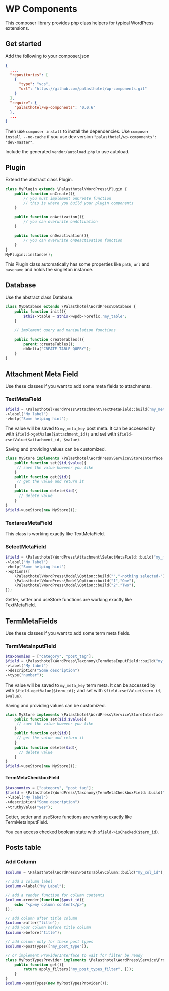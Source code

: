 # WP Components

This composer library provides php class helpers for typical WordPress extensions.

## Get started

Add the following to your composer.json

```json
{
  ...,
  "repositories": [
    {
      "type": "vcs",
      "url": "https://github.com/palasthotel/wp-components.git"
    }
  ],
  "require": {
    "palasthotel/wp-components": "0.0.6"
  },
  ...
}
```

Then use `composer install` to install the dependencies. Use `composer install --no-cache` if you use dev version `"palasthotel/wp-components": "dev-master"`.

Include the generated `vendor/autoload.php` to use autoload.

## Plugin

Extend the abstract class Plugin.

```php
class MyPlugin extends \Palasthotel\WordPress\Plugin {
    public function onCreate(){
        // you must implement onCreate function
        // this is where you build your plugin components
    }
    
    public function onActivation(){
        // you can overwrite onActivation
    }
    
    public function onDeactivation(){
        // you can overwrite onDeactivation function
    }
}
MyPlugin::instance();
```
This Plugin class automatically has some properties like `path`, `url` and `basename` and holds the singleton instance.

## Database

Use the abstract class Database.

```php
class MyDatabase extends \Palasthotel\WordPress\Database {
    public function init(){
        $this->table = $this->wpdb->prefix."my_table";
    }
    
    // implement query and manipulation functions
    
    public function createTables(){
        parent::createTables(); 
        dbDelta("CREATE TABLE QUERY");
    }
}
```

## Attachment Meta Field

Use these classes if you want to add some meta fields to attachments.



### TextMetaField

```php
$field = \Palasthotel\WordPress\Attachment\TextMetaField::build("my_meta_key")
->label("My label")
->help("Some helping hint");
```

The value will be saved to `my_meta_key` post meta. It can be accessed by with `$field->getValue($attachment_id);` and set with `$field->setValue($attachment_id, $value)`.

Saving and providing values can be customized.

```php
class MyStore implements \Palasthotel\WordPress\Service\StoreInterface {
    public function set($id,$value){
     // save the value however you like
    }
    public function get($id){
     // get the value and return it
    }
    public function delete($id){
      // delete value
    }
}
$field->useStore(new MyStore());
```

### TextareaMetaField

This class is working exactly like TextMetaField.

### SelectMetaField

```php
$field = \Palasthotel\WordPress\Attachment\SelectMetaField::build("my_meta_key")
->label("My label")
->help("Some helping hint")
->options([
    \Palasthotel\WordPress\Model\Option::build("","-nothing selected-"),
    \Palasthotel\WordPress\Model\Option::build("1","One"),
    \Palasthotel\WordPress\Model\Option::build("2","Two"),
]);
```

Getter, setter and useStore functions are working exactly like TextMetaField.

## TermMetaFields

Use these classes if you want to add some term meta fields.

### TermMetaInputField

```php
$taxonomies = ["category", "post_tag"];
$field = \Palasthotel\WordPress\Taxonomy\TermMetaInputField::build("my_meta_key", $taxonomies)
->label("My label")
->description("Some description")
->type("number");
```

The value will be saved to `my_meta_key` term meta. It can be accessed by with `$field->getValue($term_id);` and set with `$field->setValue($term_id, $value)`.

Saving and providing values can be customized.

```php
class MyStore implements \Palasthotel\WordPress\Service\StoreInterface {
    public function set($id,$value){
     // save the value however you like
    }
    public function get($id){
     // get the value and return it
    }
    public function delete($id){
      // delete value
    }
}
$field->useStore(new MyStore());
```

#### TermMetaCheckboxField

```php
$taxonomies = ["category", "post_tag"];
$field = \Palasthotel\WordPress\Taxonomy\TermMetaCheckboxField::build("my_meta_key",$taxonomies)
->label("My label")
->description("Some description")
->truthyValue("yes");
```

Getter, setter and useStore functions are working exactly like TermMetaInputField.

You can access checked boolean state with `$field->isChecked($term_id)`.

## Posts table

### Add Column

```php
$column = \Palasthotel\WordPress\PostsTable\Column::build("my_col_id");

// add a column label
$column->label("My Label");

// add a render function for column contents
$column->render(function($post_id){
    echo "<p>my column content</p>";
});

// add column after title column
$column->after("title");
// add your column before title column
$column->before("title");

// add column only for these post types
$column->postTypes(["my_post_type"]);

// or implement ProviderInterface to wait for filter be ready 
class MyPostTypesProvider implements \Palasthotel\WordPress\Service\ProviderInterface {
    public function get(){
        return apply_filters("my_post_types_filter", []);
    }
}
$column->postTypes(new MyPostTypesProvider());
```